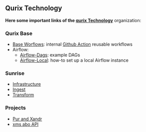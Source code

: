 ## Qurix Technology 


**Here some important links of the [qurix Technology](https://www.qurix.tech/)** organization:

### Qurix Base

- [Base Worflows](https://github.com/qurixtechnology/base-workflows): internal [Github Action](https://docs.github.com/en/actions) reusable workflows
- Airflow:
   - [Airflow-Dags](https://github.com/qurixtechnology/airflow-dags): example DAGs
   - [Airflow-Local](https://github.com/qurixtechnology/airflow-local): how-to set up a local Airflow instance

### Sunrise

- [Infrastructure](https://github.com/qurixtechnology/sunrise-infrastructure)
- [Ingest](https://github.com/qurixtechnology/sunrise-ingest)
- [Transform](https://github.com/qurixtechnology/sunrise-transform)

### Projects

- [Pur and Xandr](https://github.com/qurixtechnology/pur-xandr-qurix)
- [xms abo API](https://github.com/qurixtechnology/nw-xms-abo-api)
